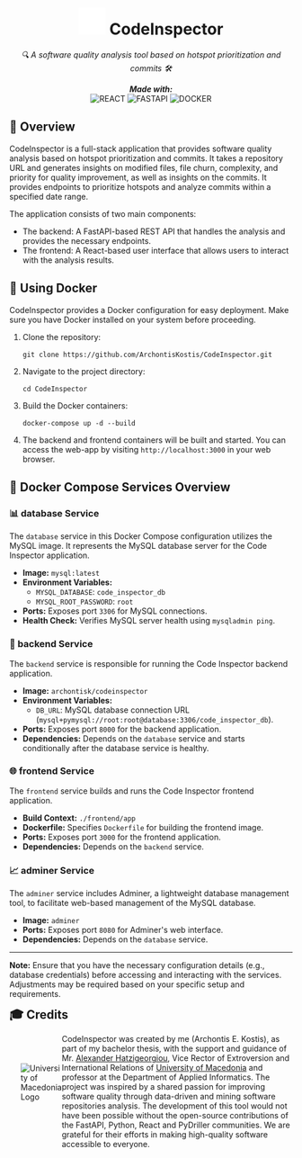 <h1 align="center">
  <img src="https://github.com/ArchontisKostis/CodeInspectorFlask/blob/master/static/assets/svg/logo_1.svg" width="48" height="48" />
  CodeInspector
</h1>

<p align="center">
  <em>🔍 A software quality analysis tool based on hotspot prioritization and commits 🛠️</em> 
</p>

<p align="center">
  <em><b>Made with:</b></em> <br>
  <img src="https://img.shields.io/badge/REACT-gray?style=for-the-badge&logo=react" alt="REACT" />
  <img src="https://img.shields.io/badge/FASTAPI-gray?style=for-the-badge&logo=fastapi&logoColor=02bfae" alt="FASTAPI" />
  <img src="https://img.shields.io/badge/DOCKER-gray?style=for-the-badge&logo=docker&logoColor=02bfae" alt="DOCKER" />
</p>

## 🚀 Overview
CodeInspector is a full-stack application that provides software quality analysis based on hotspot prioritization and commits. It takes a repository URL and generates insights on modified files, file churn, complexity, and priority for quality improvement, as well as insights on the commits. It provides endpoints to prioritize hotspots and analyze commits within a specified date range.

The application consists of two main components:
- The backend: A FastAPI-based REST API that handles the analysis and provides the necessary endpoints.
- The frontend: A React-based user interface that allows users to interact with the analysis results.

## 🐳 Using Docker
CodeInspector provides a Docker configuration for easy deployment. Make sure you have Docker installed on your system before proceeding.

1. Clone the repository:
   ```
   git clone https://github.com/ArchontisKostis/CodeInspector.git
   ```
2. Navigate to the project directory:
   ```
   cd CodeInspector
   ```
3. Build the Docker containers:
   ```
   docker-compose up -d --build
   ```
4. The backend and frontend containers will be built and started. You can access the web-app by visiting `http://localhost:3000` in your web browser.

## 🐳 Docker Compose Services Overview

### 📊 database Service

The `database` service in this Docker Compose configuration utilizes the MySQL image. It represents the MySQL database server for the Code Inspector application.

- **Image:** `mysql:latest`
- **Environment Variables:**
  - `MYSQL_DATABASE`: `code_inspector_db`
  - `MYSQL_ROOT_PASSWORD`: `root`
- **Ports:** Exposes port `3306` for MySQL connections.
- **Health Check:** Verifies MySQL server health using `mysqladmin ping`.

### 🚀 backend Service

The `backend` service is responsible for running the Code Inspector backend application.

- **Image:** `archontisk/codeinspector`
- **Environment Variables:**
  - `DB_URL`: MySQL database connection URL (`mysql+pymysql://root:root@database:3306/code_inspector_db`).
- **Ports:** Exposes port `8000` for the backend application.
- **Dependencies:** Depends on the `database` service and starts conditionally after the database service is healthy.

### 🌐 frontend Service

The `frontend` service builds and runs the Code Inspector frontend application.

- **Build Context:** `./frontend/app`
- **Dockerfile:** Specifies `Dockerfile` for building the frontend image.
- **Ports:** Exposes port `3000` for the frontend application.
- **Dependencies:** Depends on the `backend` service.

### 📈 adminer Service

The `adminer` service includes Adminer, a lightweight database management tool, to facilitate web-based management of the MySQL database.

- **Image:** `adminer`
- **Ports:** Exposes port `8080` for Adminer's web interface.
- **Dependencies:** Depends on the `database` service.

---

**Note:** Ensure that you have the necessary configuration details (e.g., database credentials) before accessing and interacting with the services. Adjustments may be required based on your specific setup and requirements.


<h2 style="margin: 0; padding: 0;">🎓 Credits</h2>
<div style="display: flex; align-items: center; flex-direction: row-reverse;">
  <p>
    CodeInspector was created by me (Archontis E. Kostis), as part of my bachelor thesis, with the support and guidance of Mr. <a href="https://users.uom.gr/~achat/">Alexander Hatzigeorgiou</a>, 
    Vice Rector of Extroversion and International Relations of <a href="https://www.uom.gr">University of Macedonia</a> and professor at the Department of Applied Informatics. 
    The project was inspired by a shared passion for improving software quality through data-driven and mining software repositories analysis. 
    The development of this tool would not have been possible without the open-source contributions of the FastAPI, Python, React and PyDriller communities. 
    We are grateful for their efforts in making high-quality software accessible to everyone.
  </p>
  <img src="https://www.uom.gr/site/images/logos/UOMLOGOGR-thumb.jpg" alt="University of Macedonia Logo" height="100" style="margin-left: 20px; align: center;">
</div>

